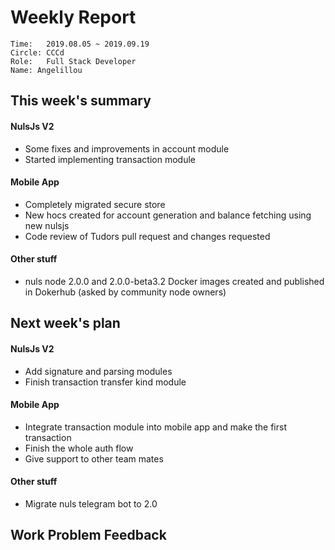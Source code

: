 # Weekly Report 
```
Time: 	2019.08.05 ~ 2019.09.19
Circle: CCCd
Role:	Full Stack Developer
Name: Angelillou
```
## This week's summary

#### NulsJs V2
- Some fixes and improvements in account module
- Started implementing transaction module

#### Mobile App
- Completely migrated secure store
- New hocs created for account generation and balance fetching using new nulsjs
- Code review of Tudors pull request and changes requested

#### Other stuff
- nuls node 2.0.0 and 2.0.0-beta3.2 Docker images created and published in Dokerhub (asked by community node owners)

## Next week's plan

#### NulsJs V2
- Add signature and parsing modules 
- Finish transaction transfer kind module

#### Mobile App
- Integrate transaction module into mobile app and make the first transaction
- Finish the whole auth flow
- Give support to other team mates

#### Other stuff
- Migrate nuls telegram bot to 2.0

## Work Problem Feedback
